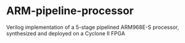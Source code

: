 # ARM-pipeline-processor
Verilog implementation of a 5-stage pipelined ARM968E-S processor, synthesized and deployed on a Cyclone II FPGA
